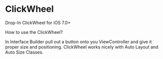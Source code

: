 # ClickWheel
Drop-In ClickWheel for iOS 7.0+

How to use the ClickWheel?

In Interface Builder pull out a button onto you ViewController and give it proper size and positioning. ClickWheel works nicely with Auto Layout and Auto Size Classes.
